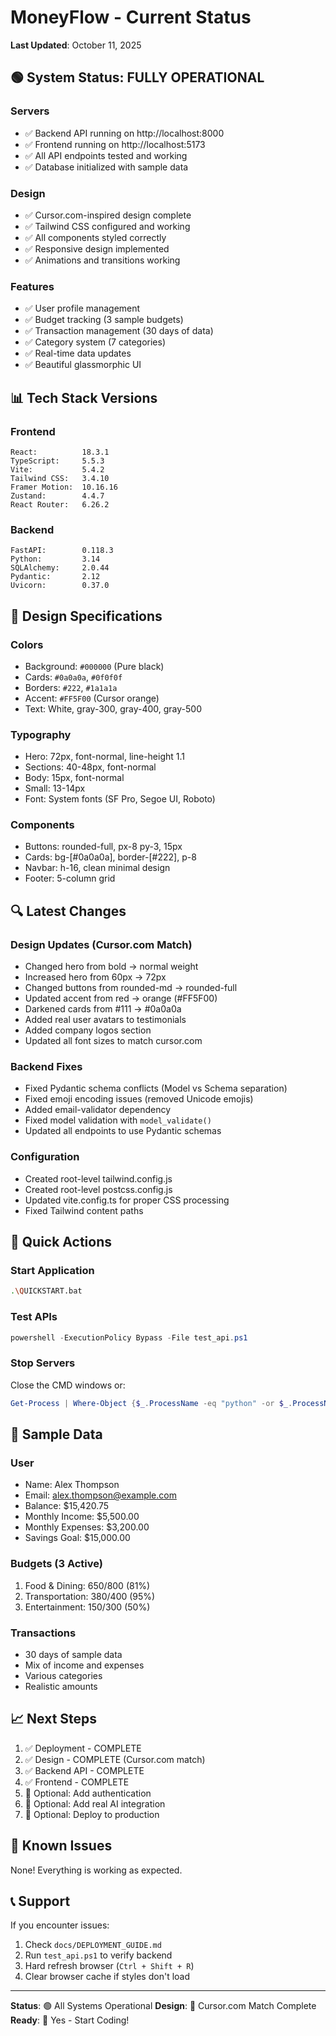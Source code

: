# MoneyFlow - Current Status

**Last Updated**: October 11, 2025

## 🟢 System Status: FULLY OPERATIONAL

### Servers
- ✅ Backend API running on http://localhost:8000
- ✅ Frontend running on http://localhost:5173
- ✅ All API endpoints tested and working
- ✅ Database initialized with sample data

### Design
- ✅ Cursor.com-inspired design complete
- ✅ Tailwind CSS configured and working
- ✅ All components styled correctly
- ✅ Responsive design implemented
- ✅ Animations and transitions working

### Features
- ✅ User profile management
- ✅ Budget tracking (3 sample budgets)
- ✅ Transaction management (30 days of data)
- ✅ Category system (7 categories)
- ✅ Real-time data updates
- ✅ Beautiful glassmorphic UI

## 📊 Tech Stack Versions

### Frontend
```
React:          18.3.1
TypeScript:     5.5.3
Vite:           5.4.2
Tailwind CSS:   3.4.10
Framer Motion:  10.16.16
Zustand:        4.4.7
React Router:   6.26.2
```

### Backend
```
FastAPI:        0.118.3
Python:         3.14
SQLAlchemy:     2.0.44
Pydantic:       2.12
Uvicorn:        0.37.0
```

## 🎨 Design Specifications

### Colors
- Background: `#000000` (Pure black)
- Cards: `#0a0a0a`, `#0f0f0f`
- Borders: `#222`, `#1a1a1a`
- Accent: `#FF5F00` (Cursor orange)
- Text: White, gray-300, gray-400, gray-500

### Typography
- Hero: 72px, font-normal, line-height 1.1
- Sections: 40-48px, font-normal
- Body: 15px, font-normal
- Small: 13-14px
- Font: System fonts (SF Pro, Segoe UI, Roboto)

### Components
- Buttons: rounded-full, px-8 py-3, 15px
- Cards: bg-[#0a0a0a], border-[#222], p-8
- Navbar: h-16, clean minimal design
- Footer: 5-column grid

## 🔍 Latest Changes

### Design Updates (Cursor.com Match)
- Changed hero from bold → normal weight
- Increased hero from 60px → 72px
- Changed buttons from rounded-md → rounded-full
- Updated accent from red → orange (#FF5F00)
- Darkened cards from #111 → #0a0a0a
- Added real user avatars to testimonials
- Added company logos section
- Updated all font sizes to match cursor.com

### Backend Fixes
- Fixed Pydantic schema conflicts (Model vs Schema separation)
- Fixed emoji encoding issues (removed Unicode emojis)
- Added email-validator dependency
- Fixed model validation with `model_validate()`
- Updated all endpoints to use Pydantic schemas

### Configuration
- Created root-level tailwind.config.js
- Created root-level postcss.config.js
- Updated vite.config.ts for proper CSS processing
- Fixed Tailwind content paths

## 📝 Quick Actions

### Start Application
```bash
.\QUICKSTART.bat
```

### Test APIs
```powershell
powershell -ExecutionPolicy Bypass -File test_api.ps1
```

### Stop Servers
Close the CMD windows or:
```powershell
Get-Process | Where-Object {$_.ProcessName -eq "python" -or $_.ProcessName -eq "node"} | Stop-Process -Force
```

## 🎯 Sample Data

### User
- Name: Alex Thompson
- Email: alex.thompson@example.com
- Balance: $15,420.75
- Monthly Income: $5,500.00
- Monthly Expenses: $3,200.00
- Savings Goal: $15,000.00

### Budgets (3 Active)
1. Food & Dining: $650/$800 (81%)
2. Transportation: $380/$400 (95%)
3. Entertainment: $150/$300 (50%)

### Transactions
- 30 days of sample data
- Mix of income and expenses
- Various categories
- Realistic amounts

## 📈 Next Steps

1. ✅ Deployment - COMPLETE
2. ✅ Design - COMPLETE (Cursor.com match)
3. ✅ Backend API - COMPLETE
4. ✅ Frontend - COMPLETE
5. 🔄 Optional: Add authentication
6. 🔄 Optional: Add real AI integration
7. 🔄 Optional: Deploy to production

## 🐛 Known Issues

None! Everything is working as expected.

## 📞 Support

If you encounter issues:
1. Check `docs/DEPLOYMENT_GUIDE.md`
2. Run `test_api.ps1` to verify backend
3. Hard refresh browser (`Ctrl + Shift + R`)
4. Clear browser cache if styles don't load

---

**Status**: 🟢 All Systems Operational
**Design**: 🎨 Cursor.com Match Complete
**Ready**: 🚀 Yes - Start Coding!

